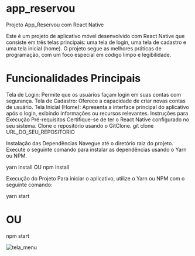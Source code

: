 # app_reservou

Projeto App_Reservou com React Native

Este é um projeto de aplicativo móvel desenvolvido com React Native que consiste em três telas principais: uma tela de login, 
uma tela de cadastro e uma tela inicial (home). O projeto segue as melhores práticas de programação, com um foco especial em código limpo e legibilidade.

# Funcionalidades Principais
Tela de Login: Permite que os usuários façam login em suas contas com segurança.
Tela de Cadastro: Oferece a capacidade de criar novas contas de usuário.
Tela Inicial (Home): Apresenta a interface principal do aplicativo após o login, exibindo informações ou recursos relevantes.
Instruções para Execução
Pré-requisitos
Certifique-se de ter o React Native configurado no seu sistema.
Clone o repositório usando o GitClone.
git clone URL_DO_SEU_REPOSITORIO

Instalação das Dependências
Navegue até o diretório raiz do projeto.
Execute o seguinte comando para instalar as dependências usando o Yarn ou NPM.

yarn install
OU
npm install

Execução do Projeto
Para iniciar o aplicativo, utilize o Yarn ou NPM com o seguinte comando:

yarn start
# OU
npm start

![tela_menu](https://github.com/WenerRodrigo/app_reservou/assets/106413124/45d9afa5-034e-4197-9f1a-29fd0ef31872)






